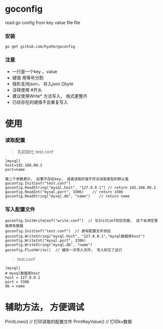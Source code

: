 # goconfig
read go config from key value file file

### 安装
```
go get github.com/hyahm/goconfig
```
### 注意
- 一行是一个key ，value
- 键值 用等号分割
- 隐形支持json， 存入json []byte 
- 注释使用 #开头
- 建议使用Write* 方法写入， 格式更整齐
- 已经存在的键值不会重复写入

# 使用
### 读取配置
> 先初始化 test.conf
```vim
[mysql]
host=192.168.80.2
port=name
```
```
第二个参数表示， 如果不存在key， 或者读取的值不符合读取类型的默认值
goconfig.InitConf("test.conf")
goconfig.ReadString("mysql.host", "127.0.0.1") // return 192.168.80.2
goconfig.ReadInt("mysql.port", 3306)    // return 3306
goconfig.ReadString("mysql.db", "name")    // return name
```

### 写入配置文件
```
goconfig.InitWriteConf("write.conf")  // 与InitConf的区别是， 这个会清空里面原有数据
goconfig.InitConf("test.conf")  // 原有配置文件添加
goconfig.WriteString("mysql.host", "127.0.0.1","mysql数据库host") 
goconfig.WriteInt("mysql.port", 3306)   
goconfig.WriteString("mysql.db", "name")   
goconfig.FlushWrite()  // 缓存一次写入文件， 写入别忘了这行
```
> test.conf
```
[mysql]
# mysql数据库host
host = 127.0.0.1
port = 3306
db = name
```

# 辅助方法， 方便调试
PrintLines() // 打印读取的配置文件
PrintKeyValue()  // 打印kv数据

